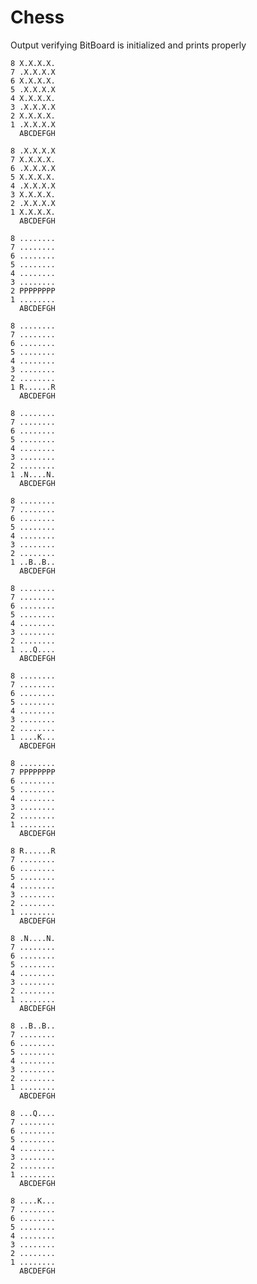 # Chess

Output verifying BitBoard is initialized and prints properly

    8 X.X.X.X.
    7 .X.X.X.X
    6 X.X.X.X.
    5 .X.X.X.X
    4 X.X.X.X.
    3 .X.X.X.X
    2 X.X.X.X.
    1 .X.X.X.X
      ABCDEFGH
    
    8 .X.X.X.X
    7 X.X.X.X.
    6 .X.X.X.X
    5 X.X.X.X.
    4 .X.X.X.X
    3 X.X.X.X.
    2 .X.X.X.X
    1 X.X.X.X.
      ABCDEFGH
    
    8 ........
    7 ........
    6 ........
    5 ........
    4 ........
    3 ........
    2 PPPPPPPP
    1 ........
      ABCDEFGH
    
    8 ........
    7 ........
    6 ........
    5 ........
    4 ........
    3 ........
    2 ........
    1 R......R
      ABCDEFGH
    
    8 ........
    7 ........
    6 ........
    5 ........
    4 ........
    3 ........
    2 ........
    1 .N....N.
      ABCDEFGH
    
    8 ........
    7 ........
    6 ........
    5 ........
    4 ........
    3 ........
    2 ........
    1 ..B..B..
      ABCDEFGH
    
    8 ........
    7 ........
    6 ........
    5 ........
    4 ........
    3 ........
    2 ........
    1 ...Q....
      ABCDEFGH
    
    8 ........
    7 ........
    6 ........
    5 ........
    4 ........
    3 ........
    2 ........
    1 ....K...
      ABCDEFGH
    
    8 ........
    7 PPPPPPPP
    6 ........
    5 ........
    4 ........
    3 ........
    2 ........
    1 ........
      ABCDEFGH
    
    8 R......R
    7 ........
    6 ........
    5 ........
    4 ........
    3 ........
    2 ........
    1 ........
      ABCDEFGH
    
    8 .N....N.
    7 ........
    6 ........
    5 ........
    4 ........
    3 ........
    2 ........
    1 ........
      ABCDEFGH
    
    8 ..B..B..
    7 ........
    6 ........
    5 ........
    4 ........
    3 ........
    2 ........
    1 ........
      ABCDEFGH
    
    8 ...Q....
    7 ........
    6 ........
    5 ........
    4 ........
    3 ........
    2 ........
    1 ........
      ABCDEFGH
    
    8 ....K...
    7 ........
    6 ........
    5 ........
    4 ........
    3 ........
    2 ........
    1 ........
      ABCDEFGH
    
